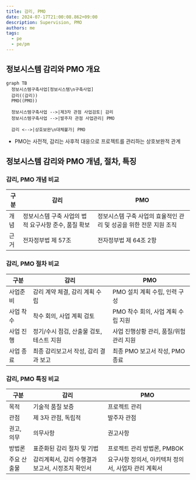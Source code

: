 ```yaml
---
title: 감리, PMO
date: 2024-07-17T21:00:08.862+09:00
description: Supervision, PMO
authors: me
tags: 
  - pe
  - pe/pm 
---
```


## 정보시스템 감리와 PMO 개요

```mermaid
graph TB
  정보시스템구축사업[정보시스템\n구축사업]
  감리((감리))
  PMO((PMO))

  정보시스템구축사업 -->|제3자 관점 사업검토| 감리
  정보시스템구축사업 -->|발주자 관점 사업관리| PMO

  감리 <-->|상호보완\n대체불가| PMO
```

- PMO는 사전적, 감리는 사후적 대응으로 프로젝트를 관리하는 상호보완적 관계

## 정보시스템 감리와 PMO 개념, 절차, 특징

### 감리, PMO 개념 비교

| 구분 | 감리 | PMO |
| --- | --- | --- |
| 개념 | 정보시스템 구축 사업의 법적 요구사항 준수, 품질 확보 | 정보시스템 구축 사업의 효율적인 관리 및 성공을 위한 전문 지원 조직 |
| 근거 | 전자정부법 제 57조 | 전자정부법 제 64조 2항 |

### 감리, PMO 절차 비교

| 구분 | 감리 | PMO |
| --- | --- | --- |
| 사업준비 | 감리 계약 체결, 감리 계획 수립 | PMO 설치 계획 수립, 인력 구성 |
| 사업 착수 | 착수 회의, 사업 계획 검토 | PMO 착수 회의, 사업 계획 수립 지원 |
| 사업 진행 | 정기/수시 점검, 산출물 검토, 테스트 지원 | 사업 진행상황 관리, 품질/위험 관리 지원 |
| 사업 종료 | 최종 감리보고서 작성, 감리 결과 보고 | 최종 PMO 보고서 작성, PMO 종료 |

### 감리, PMO 특징 비교

| 구분 | 감리 | PMO |
| --- | --- | --- |
| 목적 | 기술적 품질 보증 | 프로젝트 관리 |
| 관점 | 제 3자 관점, 독립적 | 발주자 관점 |
| 권고, 의무 | 의무사항 | 권고사항 |
| 방법론 | 표준화된 감리 절차 및 기법 | 프로젝트 관리 방법론, PMBOK |
| 주요 산출물 | 감리계획서, 감리 수행결과 보고서, 시정조치 확인서 | 요구사항 정의서, 아키텍처 정의서, 사업자 관리 계획서 |
